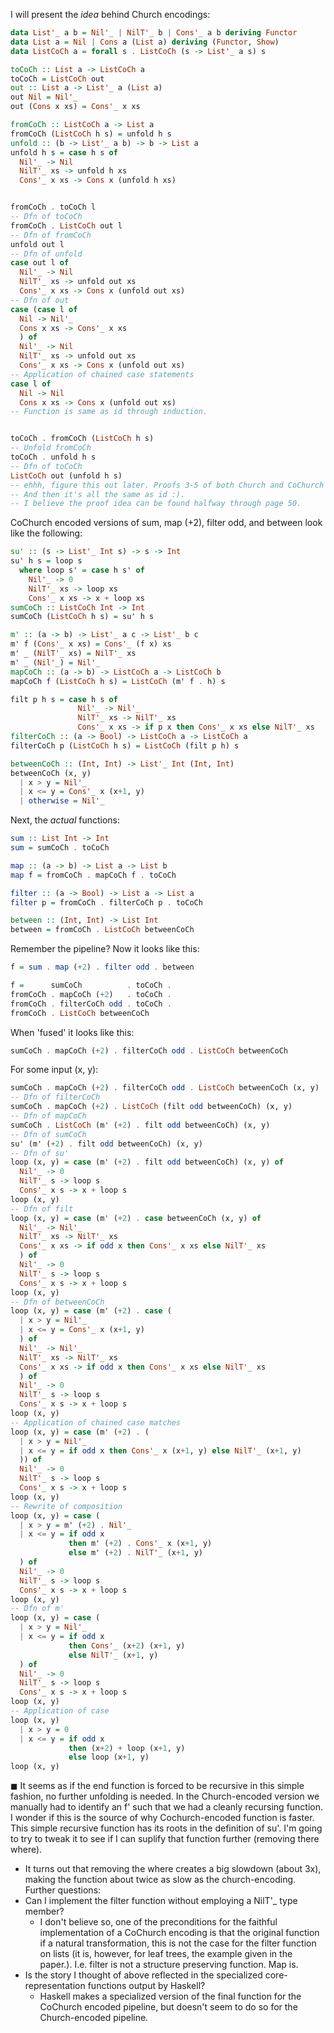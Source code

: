 I will present the _idea_ behind Church encodings:
```haskell
data List'_ a b = Nil'_ | NilT'_ b | Cons'_ a b deriving Functor
data List a = Nil | Cons a (List a) deriving (Functor, Show)
data ListCoCh a = forall s . ListCoCh (s -> List'_ a s) s

toCoCh :: List a -> ListCoCh a
toCoCh = ListCoCh out
out :: List a -> List'_ a (List a)
out Nil = Nil'_
out (Cons x xs) = Cons'_ x xs

fromCoCh :: ListCoCh a -> List a
fromCoCh (ListCoCh h s) = unfold h s
unfold :: (b -> List'_ a b) -> b -> List a
unfold h s = case h s of
  Nil'_ -> Nil
  NilT'_ xs -> unfold h xs
  Cons'_ x xs -> Cons x (unfold h xs)


fromCoCh . toCoCh l
-- Dfn of toCoCh
fromCoCh . ListCoCh out l
-- Dfn of fromCoCh
unfold out l
-- Dfn of unfold
case out l of
  Nil'_ -> Nil
  NilT'_ xs -> unfold out xs
  Cons'_ x xs -> Cons x (unfold out xs)
-- Dfn of out
case (case l of
  Nil -> Nil'_
  Cons x xs -> Cons'_ x xs
  ) of
  Nil'_ -> Nil
  NilT'_ xs -> unfold out xs
  Cons'_ x xs -> Cons x (unfold out xs)
-- Application of chained case statements
case l of
  Nil -> Nil
  Cons x xs -> Cons x (unfold out xs)
-- Function is same as id through induction.


toCoCh . fromCoCh (ListCoCh h s)
-- Unfold fromCoCh
toCoCh . unfold h s
-- Dfn of toCoCh
ListCoCh out (unfold h s)
-- ehhh, figure this out later. Proofs 3-5 of both Church and CoChurch encodings might be involved here...
-- And then it's all the same as id :).
-- I believe the proof idea can be found halfway through page 50.
```
CoChurch encoded versions of sum, map (+2), filter odd, and between look like the following:
```haskell
su' :: (s -> List'_ Int s) -> s -> Int
su' h s = loop s
  where loop s' = case h s' of
    Nil'_ -> 0
    NilT'_ xs -> loop xs
    Cons'_ x xs -> x + loop xs
sumCoCh :: ListCoCh Int -> Int
sumCoCh (ListCoCh h s) = su' h s

m' :: (a -> b) -> List'_ a c -> List'_ b c
m' f (Cons'_ x xs) = Cons'_ (f x) xs
m' _ (NilT'_ xs) = NilT'_ xs
m' _ (Nil'_) = Nil'_
mapCoCh :: (a -> b) -> ListCoCh a -> ListCoCh b
mapCoCh f (ListCoCh h s) = ListCoCh (m' f . h) s

filt p h s = case h s of
               Nil'_ -> Nil'_
               NilT'_ xs -> NilT'_ xs
               Cons'_ x xs -> if p x then Cons'_ x xs else NilT'_ xs
filterCoCh :: (a -> Bool) -> ListCoCh a -> ListCoCh a
filterCoCh p (ListCoCh h s) = ListCoCh (filt p h) s

betweenCoCh :: (Int, Int) -> List'_ Int (Int, Int)
betweenCoCh (x, y)
  | x > y = Nil'_
  | x <= y = Cons'_ x (x+1, y)
  | otherwise = Nil'_
```
Next, the _actual_ functions:
```haskell
sum :: List Int -> Int
sum = sumCoCh . toCoCh

map :: (a -> b) -> List a -> List b
map f = fromCoCh . mapCoCh f . toCoCh

filter :: (a -> Bool) -> List a -> List a
filter p = fromCoCh . filterCoCh p . toCoCh

between :: (Int, Int) -> List Int
between = fromCoCh . ListCoCh betweenCoCh
```
Remember the pipeline? Now it looks like this:
```haskell
f = sum . map (+2) . filter odd . between

f =	     sumCoCh          . toCoCh .
fromCoCh . mapCoCh (+2)   . toCoCh .
fromCoCh . filterCoCh odd . toCoCh .
fromCoCh . ListCoCh betweenCoCh
```
When 'fused' it looks like this:
```haskell
sumCoCh . mapCoCh (+2) . filterCoCh odd . ListCoCh betweenCoCh
```
For some input (x, y):
```haskell
sumCoCh . mapCoCh (+2) . filterCoCh odd . ListCoCh betweenCoCh (x, y)
-- Dfn of filterCoCh
sumCoCh . mapCoCh (+2) . ListCoCh (filt odd betweenCoCh) (x, y)
-- Dfn of mapCoCh
sumCoCh . ListCoCh (m' (+2) . filt odd betweenCoCh) (x, y)
-- Dfn of sumCoCh
su' (m' (+2) . filt odd betweenCoCh) (x, y)
-- Dfn of su'
loop (x, y) = case (m' (+2) . filt odd betweenCoCh) (x, y) of
  Nil'_ -> 0
  NilT'_ s -> loop s
  Cons'_ x s -> x + loop s
loop (x, y)
-- Dfn of filt
loop (x, y) = case (m' (+2) . case betweenCoCh (x, y) of 
  Nil'_ -> Nil'_
  NilT'_ xs -> NilT'_ xs
  Cons'_ x xs -> if odd x then Cons'_ x xs else NilT'_ xs
  ) of
  Nil'_ -> 0
  NilT'_ s -> loop s
  Cons'_ x s -> x + loop s
loop (x, y)
-- Dfn of betweenCoCh
loop (x, y) = case (m' (+2) . case (
  | x > y = Nil'_
  | x <= y = Cons'_ x (x+1, y)
  ) of 
  Nil'_ -> Nil'_
  NilT'_ xs -> NilT'_ xs
  Cons'_ x xs -> if odd x then Cons'_ x xs else NilT'_ xs
  ) of
  Nil'_ -> 0
  NilT'_ s -> loop s
  Cons'_ x s -> x + loop s
loop (x, y)
-- Application of chained case matches
loop (x, y) = case (m' (+2) . (
  | x > y = Nil'_
  | x <= y = if odd x then Cons'_ x (x+1, y) else NilT'_ (x+1, y)
  )) of
  Nil'_ -> 0
  NilT'_ s -> loop s
  Cons'_ x s -> x + loop s
loop (x, y)
-- Rewrite of composition
loop (x, y) = case (
  | x > y = m' (+2) . Nil'_
  | x <= y = if odd x
             then m' (+2) . Cons'_ x (x+1, y)
			 else m' (+2) . NilT'_ (x+1, y)
  ) of
  Nil'_ -> 0
  NilT'_ s -> loop s
  Cons'_ x s -> x + loop s
loop (x, y)
-- Dfn of m'
loop (x, y) = case (
  | x > y = Nil'_
  | x <= y = if odd x
             then Cons'_ (x+2) (x+1, y)
             else NilT'_ (x+1, y)
  ) of
  Nil'_ -> 0
  NilT'_ s -> loop s
  Cons'_ x s -> x + loop s
loop (x, y)
-- Application of case
loop (x, y)
  | x > y = 0
  | x <= y = if odd x
             then (x+2) + loop (x+1, y)
             else loop (x+1, y)
loop (x, y)
```
$\blacksquare$
It seems as if the end function is forced to be recursive in this simple fashion, no further unfolding is needed. In the Church-encoded version we manually had to identify an f' such that we had a cleanly recursing function. I wonder if this is the source of why Cochurch-encoded function is faster.
This simple recursive function has its roots in the definition of su'. I'm going to try to tweak it to see if I can suplify that function further (removing there where).
- It turns out that removing the where creates a big slowdown (about 3x), making the function about twice as slow as the church-encoding.
Further questions:
- Can I implement the filter function without employing a NilT'_ type member?
	- I don't believe so, one of the preconditions for the faithful implementation of a CoChurch encoding is that the original function if a natural transformation, this is not the case for the filter function on lists (it is, however, for leaf trees, the example given in the paper.). I.e. filter is not a structure preserving function. Map is.
- Is the story I thought of above reflected in the specialized core-representation functions output by Haskell?
	- Haskell makes a specialized version of the final function for the CoChurch encoded pipeline, but doesn't seem to do so for the Church-encoded pipeline.